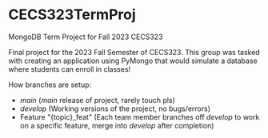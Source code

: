 # CECS323TermProj
MongoDB Term Project for Fall 2023 CECS323

Final project for the 2023 Fall Semester of CECS323.
This group was tasked with creating an application using PyMongo that would simulate a database where students can enroll in classes!

How branches are setup:
  -  *main* (*main* release of project, rarely touch pls)
  -  *develop* (Working versions of the project, no bugs/errors)
  -  Feature "{topic}_feat" (Each team member branches off *develop* to work on a specific feature, merge into *develop* after completion)
